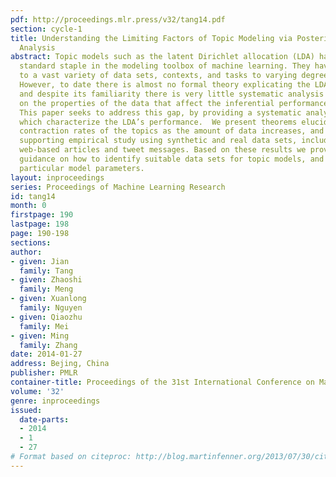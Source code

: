 ```yaml
---
pdf: http://proceedings.mlr.press/v32/tang14.pdf
section: cycle-1
title: Understanding the Limiting Factors of Topic Modeling via Posterior Contraction
  Analysis
abstract: Topic models such as the latent Dirichlet allocation (LDA) have become a
  standard staple in the modeling toolbox of machine learning. They have been applied
  to a vast variety of data sets, contexts, and tasks to varying degrees of success.
  However, to date there is almost no formal theory explicating the LDA’s behavior,
  and despite its familiarity there is very little systematic analysis of and guidance
  on the properties of the data that affect the inferential performance of the model.
  This paper seeks to address this gap, by providing a systematic analysis of factors
  which characterize the LDA’s performance.  We present theorems elucidating the posterior
  contraction rates of the topics as the amount of data increases, and a thorough
  supporting empirical study using synthetic and real data sets, including news and
  web-based articles and tweet messages. Based on these results we provide practical
  guidance on how to identify suitable data sets for topic models, and how to specify
  particular model parameters.
layout: inproceedings
series: Proceedings of Machine Learning Research
id: tang14
month: 0
firstpage: 190
lastpage: 198
page: 190-198
sections: 
author:
- given: Jian
  family: Tang
- given: Zhaoshi
  family: Meng
- given: Xuanlong
  family: Nguyen
- given: Qiaozhu
  family: Mei
- given: Ming
  family: Zhang
date: 2014-01-27
address: Bejing, China
publisher: PMLR
container-title: Proceedings of the 31st International Conference on Machine Learning
volume: '32'
genre: inproceedings
issued:
  date-parts:
  - 2014
  - 1
  - 27
# Format based on citeproc: http://blog.martinfenner.org/2013/07/30/citeproc-yaml-for-bibliographies/
---
```

